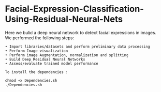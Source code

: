 # Facial-Expression-Classification-Using-Residual-Neural-Nets

Here we bulid a deep neural network to detect facial expressions in images. We performed the following steps:

    • Import libraries/datasets and perform preliminary data processing
    • Perform Image visualization 
    • Perform image Augmentation, normalization and splitting
    • Build Deep Residual Neural Networks 
    • Assess/evaluate trained model performance
    
    To install the dependencies :

    chmod +x Dependencies.sh
    ./Dependencies.sh

